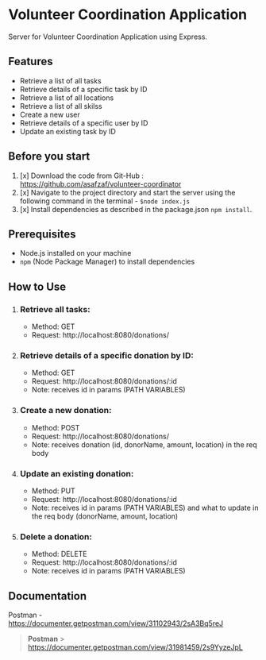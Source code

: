 # Volunteer Coordination Application

Server for Volunteer Coordination Application using Express.

## Features

- Retrieve a list of all tasks
- Retrieve details of a specific task by ID
- Retrieve a list of all locations
- Retrieve a list of all skilss
- Create a new user
- Retrieve details of a specific user by ID
- Update an existing task by ID

## Before you start

1. [x] Download the code from Git-Hub : https://github.com/asafzaf/volunteer-coordinator
2. [x] Navigate to the project directory and start the server using the following command in the terminal - `$node index.js`
3. [x] Install dependencies as described in the package.json `npm install`.

## Prerequisites

- Node.js installed on your machine
- `npm` (Node Package Manager) to install dependencies

## How to Use

1. ### **Retrieve all tasks:**
   - Method: GET
   - Request: http://localhost:8080/donations/
2. ### **Retrieve details of a specific donation by ID:**
   - Method: GET
   - Request: http://localhost:8080/donations/:id
   - Note: receives id in params (PATH VARIABLES)
3. ### **Create a new donation:**
   - Method: POST
   - Request: http://localhost:8080/donations/
   - Note: receives donation (id, donorName, amount, location) in the req body
4. ### **Update an existing donation:**
   - Method: PUT
   - Request: http://localhost:8080/donations/:id
   - Note: receives id in params (PATH VARIABLES) and what to update in the req body (donorName, amount, location)
5. ### **Delete a donation:**
   - Method: DELETE
   - Request: http://localhost:8080/donations/:id
   - Note: receives id in params (PATH VARIABLES)

## Documentation
Postman - https://documenter.getpostman.com/view/31102943/2sA3Bq5reJ

> **Postman** > https://documenter.getpostman.com/view/31981459/2s9YyzeJpL
